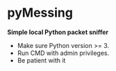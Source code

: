 # pyMessing
**Simple local Python packet sniffer**

- Make sure Python version >= 3.
- Run CMD with admin privileges.
- Be patient with it

